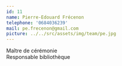 ```yaml
---
id: 11
name: Pierre-Edouard Frécenon
telephone: '0684036239'
mail: pe.frecenon@gmail.com
picture: ../../src/assets/img/team/pe.jpg
---
```

Maître de cérémonie  
Responsable bibliothèque  
